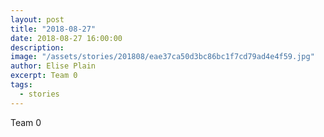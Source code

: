 ```yaml
---
layout: post
title: "2018-08-27"
date: 2018-08-27 16:00:00
description: 
image: "/assets/stories/201808/eae37ca50d3bc86bc1f7cd79ad4e4f59.jpg"
author: Elise Plain
excerpt: Team 0
tags: 
  - stories
---
```


Team 0
<p></p>
